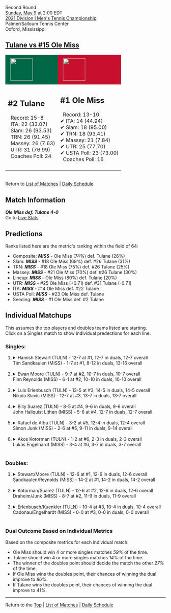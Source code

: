 Second Round[](#top)<a name="top"></a>  
[Sunday, May 9](../../schedule/05-09.md) at 2:00 EDT  
[2021 Division I Men's Tennis Championship](../index.md)  
Palmer/Salloum Tennis Center  
Oxford, Mississippi  
## [Tulane vs #15 Ole Miss](https://www.ncaa.com/game/5833416)  

<table><tr style="background-color: #d9d9d9 !important"><td style="background-color: #006747 !important"><img src="https://www.ncaa.com/sites/default/files/images/logos/schools/t/tulane.70.png" width="70" height="70" style="padding: 8px;" /></td><td style="background-color: #C8102E !important"><img src="https://www.ncaa.com/sites/default/files/images/logos/schools/o/ole-miss.70.png" width="70" height="70" style="padding: 8px;" /></td></tr><tr>
<td>  

<h2>#2 Tulane</h2>  
&nbsp; Record: 15-8<br>  
&nbsp; ITA: 22 (33.07)<br>  
&nbsp; Slam: 26 (93.53)<br>  
&nbsp; TRN: 26 (91.45)<br>  
&nbsp; Massey: 26 (7.63)<br>  
&nbsp; UTR: 31 (76.99)<br>  
&nbsp; Coaches Poll: 24<br>  
<br>  

</td>
<td>  

<h2>#1 Ole Miss</h2>  
&nbsp; Record: 13-10<br>  
&#10004; ITA: 14 (44.94)<br>  
&#10004; Slam: 18 (95.00)<br>  
&#10004; TRN: 18 (93.41)<br>  
&#10004; Massey: 21 (7.84)<br>  
&#10004; UTR: 25 (77.70)<br>  
&#10004; USTA Poll: 23 (73.00)<br>  
&nbsp; Coaches Poll: 16<br>  
<br>  

</td>
</tr></table>  


<br>Return to [List of Matches](../index.md) &#124; [Daily Schedule](../../schedule/05-09.md)

## Match Information  
***Ole Miss def. Tulane 4-0***  
Go to [Live Stats](http://stats.statbroadcast.com/statmonitr/?id=350592)  

## Predictions  

Ranks listed here are the metric's ranking within the field of 64:  
- Composite: ***MISS*** - Ole Miss (74%) def. Tulane (26%)  
- Slam: ***MISS*** - #18 Ole Miss (69%) def. #26 Tulane (31%)  
- TRN: ***MISS*** - #18 Ole Miss (75%) def. #26 Tulane (25%)  
- Massey: ***MISS*** - #21 Ole Miss (70%) def. #26 Tulane (30%)  
- Lineup: ***MISS*** - Ole Miss (80%) def. Tulane (20%)  
- UTR: ***MISS*** - #25 Ole Miss (+0.71) def. #31 Tulane (-0.71)  
- ITA: ***MISS*** - #14 Ole Miss def. #22 Tulane  
- USTA Poll: ***MISS*** - #23 Ole Miss def. Tulane  
- Seeding: ***MISS*** - #1 Ole Miss def. #2 Tulane  

## Individual Matchups  
This assumes the top players and doubles teams listed are starting.  
Click on a Singles match to show individual predections for each line.  

### Singles:  

<ol>
<li><details>
<summary markdown="span">Hamish Stewart (TULN) - 12-7 at #1, 12-7 in duals, 12-7 overall<br>Tim Sandkaulen (MISS) - 1-7 at #1, 8-12 in duals, 13-16 overall</summary>
<h4>Predictions</h4><ul>
<li>Composite: <b><i>TULN</i></b> - Stewart (70%) def. Sandkaulen (30%)</li>  
<li>Slam: <b><i>TULN</i></b> - Stewart (69%) def. Sandkaulen (31%)</li>  
<li>TRN: <b><i>TULN</i></b> - Stewart (67%) def. Sandkaulen (33%)</li>  
<li>Massey: <b><i>TULN</i></b> - Stewart (64%) def. Sandkaulen (36%)</li>  
<li>UTR: <b><i>TULN</i></b> - Stewart (79%) def. Sandkaulen (21%)</li>  
<li>ITA: <b><i>MISS</i></b> - Sandkaulen (22.95) def. Stewart (22.58)</li>  
</ul>
</details>&nbsp;</li>
<li><details>
<summary markdown="span">Ewan Moore (TULN) - 9-7 at #2, 10-7 in duals, 10-7 overall<br>Finn Reynolds (MISS) - 6-1 at #2, 10-10 in duals, 10-10 overall</summary>
<h4>Predictions</h4><ul>
<li>Composite: <b><i>MISS</i></b> - Reynolds (72%) def. Moore (28%)</li>  
<li>Slam: <b><i>MISS</i></b> - Reynolds (74%) def. Moore (26%)</li>  
<li>TRN: <b><i>MISS</i></b> - Reynolds (77%) def. Moore (23%)</li>  
<li>Massey: <b><i>MISS</i></b> - Reynolds (63%) def. Moore (37%)</li>  
<li>UTR: <b><i>MISS</i></b> - Reynolds (76%) def. Moore (24%)</li>  
<li>ITA: <b><i>MISS</i></b> - Reynolds (36.17) def. Moore (3.08)</li>  
</ul>
</details>&nbsp;</li>
<li><details>
<summary markdown="span">Luis Erlenbusch (TULN) - 13-5 at #3, 14-5 in duals, 14-5 overall<br>Nikola Slavic (MISS) - 12-7 at #3, 13-7 in duals, 13-7 overall</summary>
<h4>Predictions</h4><ul>
<li>Composite: <b><i>MISS</i></b> - Slavic (58%) def. Erlenbusch (42%)</li>  
<li>Slam: <b><i>MISS</i></b> - Slavic (54%) def. Erlenbusch (46%)</li>  
<li>TRN: <b><i>MISS</i></b> - Slavic (56%) def. Erlenbusch (44%)</li>  
<li>Massey: <b><i>MISS</i></b> - Slavic (54%) def. Erlenbusch (46%)</li>  
<li>UTR: <b><i>MISS</i></b> - Slavic (70%) def. Erlenbusch (30%)</li>  
<li>ITA: <b><i>MISS</i></b> - Slavic (24.24) def. Erlenbusch (4.16)</li>  
</ul>
</details>&nbsp;</li>
<li><details>
<summary markdown="span">Billy Suarez (TULN) - 8-5 at #4, 9-6 in duals, 9-6 overall<br>John Hallquist Lithen (MISS) - 5-6 at #4, 12-7 in duals, 12-7 overall</summary>
<h4>Predictions</h4><ul>
<li>Composite: <b><i>MISS</i></b> - Lithen (69%) def. Suarez (31%)</li>  
<li>Slam: <b><i>MISS</i></b> - Lithen (58%) def. Suarez (42%)</li>  
<li>TRN: <b><i>MISS</i></b> - Lithen (71%) def. Suarez (29%)</li>  
<li>Massey: <b><i>MISS</i></b> - Lithen (72%) def. Suarez (28%)</li>  
<li>UTR: <b><i>MISS</i></b> - Lithen (74%) def. Suarez (26%)</li>  
<li>ITA: <b><i>MISS</i></b> - Lithen (2.40) def. Suarez (2.40)</li>  
</ul>
</details>&nbsp;</li>
<li><details>
<summary markdown="span">Rafael de Alba (TULN) - 3-2 at #5, 12-4 in duals, 12-4 overall<br>Simon Junk (MISS) - 2-6 at #5, 9-11 in duals, 9-14 overall</summary>
<h4>Predictions</h4><ul>
<li>Composite: <b><i>MISS</i></b> - Junk (56%) def. Alba (44%)</li>  
<li>Slam: <b><i>MISS</i></b> - Junk (63%) def. Alba (37%)</li>  
<li>TRN: <b><i>MISS</i></b> - Junk (60%) def. Alba (40%)</li>  
<li>Massey: <b><i>TULN</i></b> - Alba (59%) def. Junk (41%)</li>  
<li>UTR: <b><i>MISS</i></b> - Junk (63%) def. Alba (37%)</li>  
<li>ITA: <b><i>TULN</i></b> - Alba (2.39) def. Junk (1.99)</li>  
</ul>
</details>&nbsp;</li>
<li><details>
<summary markdown="span">Akos Kotorman (TULN) - 1-2 at #6, 2-3 in duals, 2-3 overall<br>Lukas Engelhardt (MISS) - 3-4 at #6, 3-7 in duals, 3-7 overall</summary>
<h4>Predictions</h4><ul>
<li>Composite: <b><i>MISS</i></b> - Engelhardt (84%) def. Kotorman (16%)</li>  
<li>Slam: <b><i>MISS</i></b> - Engelhardt (80%) def. Kotorman (20%)</li>  
<li>TRN: <b><i>MISS</i></b> - Engelhardt (80%) def. Kotorman (20%)</li>  
<li>Massey: <b><i>MISS</i></b> - Engelhardt (84%) def. Kotorman (16%)</li>  
<li>UTR: <b><i>MISS</i></b> - Engelhardt (90%) def. Kotorman (10%)</li>  
</ul>
</details>&nbsp;</li>
</ol>

### Doubles:  

<ol>
<li><details>
<summary markdown="span">Stewart/Moore (TULN) - 12-6 at #1, 12-6 in duals, 12-6 overall<br>Sandkaulen/Reynolds (MISS) - 14-2 at #1, 14-2 in duals, 14-2 overall</summary>
<br>Sorry, we don't have any metrics for this match
</details>&nbsp;</li>
<li><details>
<summary markdown="span">Kotorman/Suarez (TULN) - 12-6 at #2, 12-6 in duals, 12-6 overall<br>Draheim/Junk (MISS) - 8-7 at #2, 11-9 in duals, 11-9 overall</summary>
<br>Sorry, we don't have any metrics for this match
</details>&nbsp;</li>
<li><details>
<summary markdown="span">Erlenbusch/Kuenkler (TULN) - 10-4 at #3, 10-4 in duals, 10-4 overall<br>Cadonau/Engelhardt (MISS) - 0-0 at #3, 0-0 in duals, 0-0 overall</summary>
<br>Sorry, we don't have any metrics for this match
</details>&nbsp;</li>
</ol>

### Dual Outcome Based on Individual Metrics  
  
Based on the composite metrics for each individual match:  
- Ole Miss should win 4 or more singles matches *59%* of the time.  
- Tulane should win 4 or more singles matches *14%* of the time.  
- The winner of the doubles point should decide the match the other *27%* of the time.  
- If Ole Miss wins the doubles point, their chances of winning the dual improve to *86%*.  
- If Tulane wins the doubles point, their chances of winning the dual improve to *41%*.  
  
------

Return to the [Top](#top) &#124; [List of Matches](../index.md) &#124; [Daily Schedule](../../schedule/05-09.md)  
